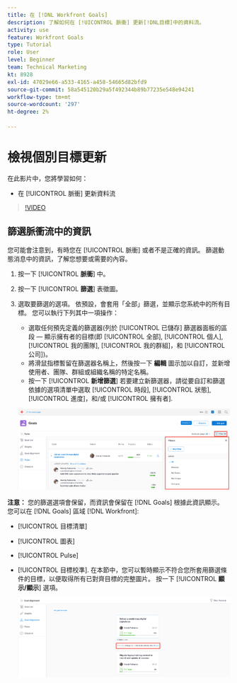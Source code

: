```yaml
---
title: 在 [!DNL Workfront Goals]
description: 了解如何在 [!UICONTROL 脈衝] 更新[!DNL目標]中的資料流。
activity: use
feature: Workfront Goals
type: Tutorial
role: User
level: Beginner
team: Technical Marketing
kt: 8928
exl-id: 47029e66-a533-4165-a458-54665d82bfd9
source-git-commit: 58a545120b29a5f492344b89b77235e548e94241
workflow-type: tm+mt
source-wordcount: '297'
ht-degree: 2%

---
```


# 檢視個別目標更新

在此影片中，您將學習如何：

* 在 [!UICONTROL 脈衝] 更新資料流

>[!VIDEO](https://video.tv.adobe.com/v/335200/?quality=12)

## 篩選脈衝流中的資訊

您可能會注意到，有時您在 [!UICONTROL 脈衝] 或者不是正確的資訊。 篩選動態消息中的資訊，了解您想要或需要的內容。

1. 按一下 [!UICONTROL **脈衝**] 中。
1. 按一下 [!UICONTROL **篩選**] 表徵圖。
1. 選取要篩選的選項。 依預設，會套用「全部」篩選，並顯示您系統中的所有目標。 您可以執行下列其中一項操作：

   * 選取任何預先定義的篩選器(列於 [!UICONTROL 已儲存] 篩選器面板的區段 — 顯示擁有者的目標(即 [!UICONTROL 全部], [!UICONTROL 個人], [!UICONTROL 我的團隊], [!UICONTROL 我的群組]，和 [!UICONTROL 公司])。
   * 將滑鼠指標暫留在篩選器名稱上，然後按一下 **編輯** 圖示加以自訂，並新增使用者、團隊、群組或組織名稱的特定名稱。
   * 按一下 [!UICONTROL **新增篩選**] 若要建立新篩選器，請從要自訂和篩選依據的選項清單中選取 [!UICONTROL 時段], [!UICONTROL 狀態], [!UICONTROL 進度]，和/或 [!UICONTROL 擁有者].

   ![的影像 [!UICONTROL 篩選器] 面板 [!DNL Workfront Goals]](assets/18-workfront-goals-pulse-stream.png)

**注意：** 您的篩選選項會保留，而資訊會保留在 [!DNL Goals] 根據此資訊顯示。 您可以在 [!DNL Goals] 區域 [!DNL Workfront]:

* [!UICONTROL 目標清單]
* [!UICONTROL 圖表]
* [!UICONTROL Pulse]
* [!UICONTROL 目標校準]. 在本節中，您可以暫時顯示不符合您所套用篩選條件的目標，以便取得所有已對齊目標的完整圖片。 按一下 [!UICONTROL **顯示/顯示**] 選項。

   ![](assets/19-workfront-goals-filter-show-it.png)
